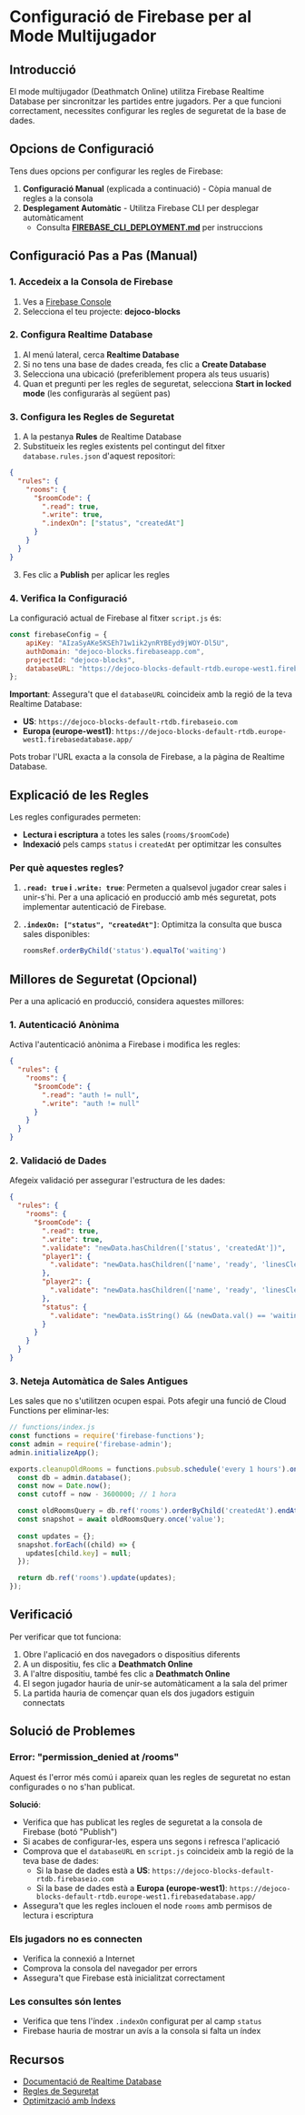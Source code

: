 # Configuració de Firebase per al Mode Multijugador

## Introducció

El mode multijugador (Deathmatch Online) utilitza Firebase Realtime Database per sincronitzar les partides entre jugadors. Per a que funcioni correctament, necessites configurar les regles de seguretat de la base de dades.

## Opcions de Configuració

Tens dues opcions per configurar les regles de Firebase:

1. **Configuració Manual** (explicada a continuació) - Còpia manual de regles a la consola
2. **Desplegament Automàtic** - Utilitza Firebase CLI per desplegar automàticament
   - Consulta **[FIREBASE_CLI_DEPLOYMENT.md](FIREBASE_CLI_DEPLOYMENT.md)** per instruccions

## Configuració Pas a Pas (Manual)

### 1. Accedeix a la Consola de Firebase

1. Ves a [Firebase Console](https://console.firebase.google.com/)
2. Selecciona el teu projecte: **dejoco-blocks**

### 2. Configura Realtime Database

1. Al menú lateral, cerca **Realtime Database**
2. Si no tens una base de dades creada, fes clic a **Create Database**
3. Selecciona una ubicació (preferiblement propera als teus usuaris)
4. Quan et pregunti per les regles de seguretat, selecciona **Start in locked mode** (les configuraràs al següent pas)

### 3. Configura les Regles de Seguretat

1. A la pestanya **Rules** de Realtime Database
2. Substitueix les regles existents pel contingut del fitxer `database.rules.json` d'aquest repositori:

```json
{
  "rules": {
    "rooms": {
      "$roomCode": {
        ".read": true,
        ".write": true,
        ".indexOn": ["status", "createdAt"]
      }
    }
  }
}
```

3. Fes clic a **Publish** per aplicar les regles

### 4. Verifica la Configuració

La configuració actual de Firebase al fitxer `script.js` és:

```javascript
const firebaseConfig = {
    apiKey: "AIzaSyAKe5KSEh71w1ik2ynRYBEyd9jWOY-Dl5U",
    authDomain: "dejoco-blocks.firebaseapp.com",
    projectId: "dejoco-blocks",
    databaseURL: "https://dejoco-blocks-default-rtdb.europe-west1.firebasedatabase.app/"
};
```

**Important**: Assegura't que el `databaseURL` coincideix amb la regió de la teva Realtime Database:
- **US**: `https://dejoco-blocks-default-rtdb.firebaseio.com`
- **Europa (europe-west1)**: `https://dejoco-blocks-default-rtdb.europe-west1.firebasedatabase.app/`

Pots trobar l'URL exacta a la consola de Firebase, a la pàgina de Realtime Database.

## Explicació de les Regles

Les regles configurades permeten:

- **Lectura i escriptura** a totes les sales (`rooms/$roomCode`)
- **Indexació** pels camps `status` i `createdAt` per optimitzar les consultes

### Per què aquestes regles?

1. **`.read: true` i `.write: true`**: Permeten a qualsevol jugador crear sales i unir-s'hi. Per a una aplicació en producció amb més seguretat, pots implementar autenticació de Firebase.

2. **`.indexOn: ["status", "createdAt"]`**: Optimitza la consulta que busca sales disponibles:
   ```javascript
   roomsRef.orderByChild('status').equalTo('waiting')
   ```

## Millores de Seguretat (Opcional)

Per a una aplicació en producció, considera aquestes millores:

### 1. Autenticació Anònima

Activa l'autenticació anònima a Firebase i modifica les regles:

```json
{
  "rules": {
    "rooms": {
      "$roomCode": {
        ".read": "auth != null",
        ".write": "auth != null"
      }
    }
  }
}
```

### 2. Validació de Dades

Afegeix validació per assegurar l'estructura de les dades:

```json
{
  "rules": {
    "rooms": {
      "$roomCode": {
        ".read": true,
        ".write": true,
        ".validate": "newData.hasChildren(['status', 'createdAt'])",
        "player1": {
          ".validate": "newData.hasChildren(['name', 'ready', 'linesCleared'])"
        },
        "player2": {
          ".validate": "newData.hasChildren(['name', 'ready', 'linesCleared'])"
        },
        "status": {
          ".validate": "newData.isString() && (newData.val() == 'waiting' || newData.val() == 'playing' || newData.val() == 'finished')"
        }
      }
    }
  }
}
```

### 3. Neteja Automàtica de Sales Antigues

Les sales que no s'utilitzen ocupen espai. Pots afegir una funció de Cloud Functions per eliminar-les:

```javascript
// functions/index.js
const functions = require('firebase-functions');
const admin = require('firebase-admin');
admin.initializeApp();

exports.cleanupOldRooms = functions.pubsub.schedule('every 1 hours').onRun(async (context) => {
  const db = admin.database();
  const now = Date.now();
  const cutoff = now - 3600000; // 1 hora

  const oldRoomsQuery = db.ref('rooms').orderByChild('createdAt').endAt(cutoff);
  const snapshot = await oldRoomsQuery.once('value');
  
  const updates = {};
  snapshot.forEach((child) => {
    updates[child.key] = null;
  });

  return db.ref('rooms').update(updates);
});
```

## Verificació

Per verificar que tot funciona:

1. Obre l'aplicació en dos navegadors o dispositius diferents
2. A un dispositiu, fes clic a **Deathmatch Online**
3. A l'altre dispositiu, també fes clic a **Deathmatch Online**
4. El segon jugador hauria de unir-se automàticament a la sala del primer
5. La partida hauria de començar quan els dos jugadors estiguin connectats

## Solució de Problemes

### Error: "permission_denied at /rooms"

Aquest és l'error més comú i apareix quan les regles de seguretat no estan configurades o no s'han publicat.

**Solució**:
- Verifica que has publicat les regles de seguretat a la consola de Firebase (botó "Publish")
- Si acabes de configurar-les, espera uns segons i refresca l'aplicació
- Comprova que el `databaseURL` en `script.js` coincideix amb la regió de la teva base de dades:
  - Si la base de dades està a **US**: `https://dejoco-blocks-default-rtdb.firebaseio.com`
  - Si la base de dades està a **Europa (europe-west1)**: `https://dejoco-blocks-default-rtdb.europe-west1.firebasedatabase.app/`
- Assegura't que les regles inclouen el node `rooms` amb permisos de lectura i escriptura

### Els jugadors no es connecten

- Verifica la connexió a Internet
- Comprova la consola del navegador per errors
- Assegura't que Firebase està inicialitzat correctament

### Les consultes són lentes

- Verifica que tens l'índex `.indexOn` configurat per al camp `status`
- Firebase hauria de mostrar un avís a la consola si falta un índex

## Recursos

- [Documentació de Realtime Database](https://firebase.google.com/docs/database)
- [Regles de Seguretat](https://firebase.google.com/docs/database/security)
- [Optimització amb Índexs](https://firebase.google.com/docs/database/security/indexing-data)
